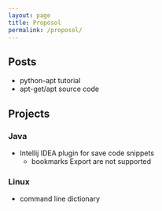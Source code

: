 ```yaml
---
layout: page
title: Proposol
permalink: /proposol/
---
```


## Posts
- python-apt tutorial
- apt-get/apt source code



## Projects
### Java
- Intellij IDEA plugin for save code snippets
   - bookmarks Export are not supported

### Linux
- command line dictionary
